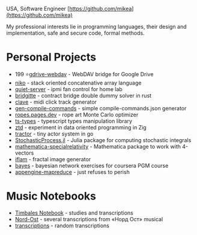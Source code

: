 USA, Software Engineer
[https://github.com/mikea](https://github.com/mikea)

My professional interests lie in programming languages, their design and implementation, safe and secure code, formal methods.
# Personal Projects

- 199 ⭐️[gdrive-webdav](https://github.com/mikea/gdrive-webdav) - WebDAV bridge for Google Drive
- [niko](https://github.com/mikea/niko) - stack oriented concatenative array language
- [quiet-server](https://github.com/mikea/quiet-server) - ipmi fan control for home lab
- [bridgitte](https://github.com/mikea/bridgitte) - contract bridge double dummy solver in rust
- [clave](https://github.com/mikea/clave) - midi click track generator
- [gen-compile-commands](https://github.com/mikea/gen-compile-commands) - simple compile-commands.json generator
- [ropes.pages.dev](https://ropes.pages.dev) - rope art Monte Carlo optimizer
- [ts-types](https://github.com/mikea/ts-types) - typescript types manipulation library
- [ztd](https://github.com/mikea/ztd) - experiment in data oriented programming in Zig
- [tractor](https://github.com/mikea/tractor) - tiny actor system in go
- [StochasticProcess.jl](https://github.com/mikea/StochasticProcesses.jl) - Julia package for computing stochastic integrals
- [mathematica-specialrelativity](https://github.com/mikea/mathematica-specialrelativity) - Mathematica package to work with 4-vectors
- [iflam](https://github.com/mikea/iflam) - fractal image generator
- [bayes](https://github.com/mikea/bayes) - bayesian network exercises for coursera PGM course
- [appengine-mapreduce](https://github.com/mikea/appengine-mapreduce) - just refuses to perish

# Music Notebooks

- [Timbales Notebook](https://github.com/mikea/timbales) - studies and transcriptions
- [Nord-Ost](https://github.com/mikea/nord-ost) - several transcriptions from «Норд Ост» musical 
- [transcriptions](https://github.com/mikea/transcriptions) -  random transcriptions 
